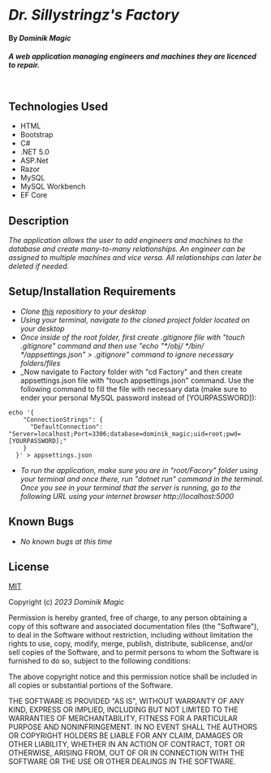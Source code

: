 # _Dr. Sillystringz's Factory_

#### By _**Dominik Magic**_

#### _A web application managing engineers and machines they are licenced to repair._<p>&nbsp;</p>  

## Technologies Used

- HTML
- Bootstrap
- C#
- .NET 5.0
- ASP.Net
- Razor
- MySQL
- MySQL Workbench
- EF Core

## Description

_The application allows the user to add engineers and machines to the database and create many-to-many relationships. An engineer can be assigned to multiple machines and vice versa. All relationships can later be deleted if needed._

## Setup/Installation Requirements

* _Clone [this](https://github.com/dmagic1304/FactorySolution) repositiory to your desktop_
* _Using your terminal, navigate to the cloned project folder located on your desktop_
* _Once inside of the root folder, first create .gitignore file with "touch .gitignore" command and then use "echo "*/obj/ */bin/ */appsettings.json" > .gitignore" command to ignore necessary folders/files_
* _Now navigate to Factory folder with "cd Factory" and then create appsettings.json file with "touch appsettings.json" command. Use the following command to fill the file with necessary data (make sure to ender your personal MySQL password instead of [YOURPASSWORD]):
```
echo '{
    "ConnectionStrings": {
      "DefaultConnection": "Server=localhost;Port=3306;database=dominik_magic;uid=root;pwd=[YOURPASSWORD];"
    }
  }' > appsettings.json
```  

* _To run the application, make sure you are in  "root/Facory" folder using your terminal and once there, run "dotnet run" command in the terminal. Once you see in your terminal that the server is running, go to the following URL using your internet browser http://localhost:5000_


## Known Bugs

* _No known bugs at this time_

## License

[MIT](https://choosealicense.com/licenses/mit/)

Copyright (c) _2023_ _Dominik Magic_

Permission is hereby granted, free of charge, to any person obtaining a copy
of this software and associated documentation files (the "Software"), to deal
in the Software without restriction, including without limitation the rights
to use, copy, modify, merge, publish, distribute, sublicense, and/or sell
copies of the Software, and to permit persons to whom the Software is
furnished to do so, subject to the following conditions:

The above copyright notice and this permission notice shall be included in all
copies or substantial portions of the Software.

THE SOFTWARE IS PROVIDED "AS IS", WITHOUT WARRANTY OF ANY KIND, EXPRESS OR
IMPLIED, INCLUDING BUT NOT LIMITED TO THE WARRANTIES OF MERCHANTABILITY,
FITNESS FOR A PARTICULAR PURPOSE AND NONINFRINGEMENT. IN NO EVENT SHALL THE
AUTHORS OR COPYRIGHT HOLDERS BE LIABLE FOR ANY CLAIM, DAMAGES OR OTHER
LIABILITY, WHETHER IN AN ACTION OF CONTRACT, TORT OR OTHERWISE, ARISING FROM,
OUT OF OR IN CONNECTION WITH THE SOFTWARE OR THE USE OR OTHER DEALINGS IN THE
SOFTWARE.